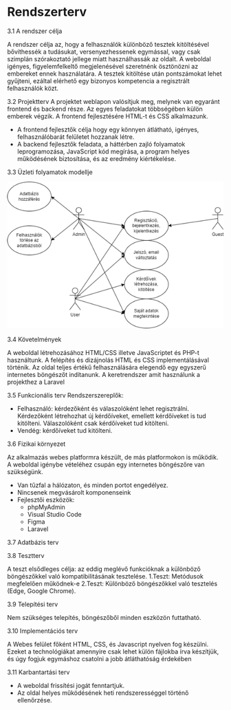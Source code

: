 # Rendszerterv

3.1 A rendszer célja

A rendszer célja az, hogy a felhasználók különböző tesztek kitöltésével bővíthessék a tudásukat, versenyezhessenek egymással, vagy csak szimplán szórakoztató jellege miatt használhassák az oldalt. A weboldal igényes, figyelemfelkeltő megjelenésével szeretnénk ösztönözni az embereket ennek használatára. A tesztek kitöltése után pontszámokat lehet gyűjteni, ezáltal elérhető egy bizonyos kompetencia a regisztrált felhasználók közt.

3.2 Projektterv
A projektet weblapon valósítjuk meg, melynek van egyaránt frontend és backend része. Az egyes feladatokat többségében külön emberek végzik. A frontend fejlesztésére HTML-t és CSS alkalmazunk.

  - A frontend fejlesztők célja hogy egy könnyen átlátható, igényes, felhasználóbarát felületet hozzanak létre.
  - A backend fejlesztők feladata, a háttérben zajló folyamatok leprogramozása, JavaScript kód megírása, a program helyes működésének biztosítása, és az eredmény           kiértékelése.


3.3 Üzleti folyamatok modellje

![My Image](Képernyőtervek/uzleti.png)

3.4 Követelmények

A weboldal létrehozásához HTML/CSS illetve JavaScriptet és PHP-t használtunk. A felépítés és dizájnolás HTML és CSS implementálásával történik. Az oldal teljes értékű felhasználására elegendő egy egyszerű internetes böngészőt indítanunk. A keretrendszer amit használunk a projekthez a Laravel


3.5 Funkcionális terv
Rendszerszereplők:
  - Felhasználó: kérdezőként és válaszolóként lehet regisztrálni. Kérdezőként létrehozhat új kérdőíveket, emellett kérdőíveket is tud kitölteni. Válaszolóként csak 
    kérdőíveket tud kitölteni.
  - Vendég: kérdőíveket tud kitölteni.

3.6 Fizikai környezet

Az alkalmazás webes platformra készült, de más platformokon is működik. A weboldal igénybe vételéhez csupán egy internetes böngészőre van szükségünk.

  - Van tűzfal a hálózaton, és minden portot engedélyez.
  - Nincsenek megvásárolt komponenseink
  - Fejlesztői eszközök:
    - phpMyAdmin
    - Visual Studio Code
    - Figma
    - Laravel

3.7 Adatbázis terv

3.8 Tesztterv

A teszt elsődleges célja: az eddig meglévő funkcióknak a különböző
böngészőkkel való kompatibilitásának tesztelése.
  1.Teszt: Metódusok megfelelően működnek-e
  2.Teszt: Különböző böngészőkkel való tesztelés (Edge, Google Chrome).

3.9 Telepítési terv

Nem szükséges telepítés, böngészőből minden eszközön futtatható.

3.10 Implementációs terv

A Webes felület főként HTML, CSS, és Javascript nyelven fog készülni.	
Ezeket a technológiákat amennyire csak lehet külön fájlokba írva készítjük, és
úgy fogjuk egymáshoz csatolni a jobb átláthatóság érdekében 

3.11 Karbantartási terv

- A weboldal frissítési jogát fenntartjuk.
- Az oldal helyes működésének heti rendszerességgel történő ellenőrzése.
